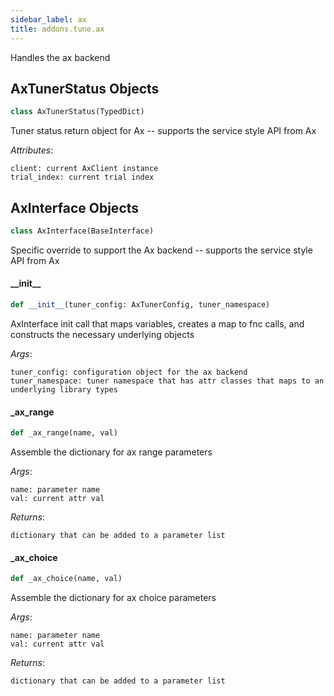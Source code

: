 ```yaml
---
sidebar_label: ax
title: addons.tune.ax
---
```


Handles the ax backend

## AxTunerStatus Objects

```python
class AxTunerStatus(TypedDict)
```

Tuner status return object for Ax -- supports the service style API from Ax

*Attributes*:

    client: current AxClient instance
    trial_index: current trial index

## AxInterface Objects

```python
class AxInterface(BaseInterface)
```

Specific override to support the Ax backend -- supports the service style API from Ax

#### \_\_init\_\_

```python
def __init__(tuner_config: AxTunerConfig, tuner_namespace)
```

AxInterface init call that maps variables, creates a map to fnc calls, and constructs the necessary
underlying objects

*Args*:

    tuner_config: configuration object for the ax backend
    tuner_namespace: tuner namespace that has attr classes that maps to an underlying library types

#### \_ax\_range

```python
def _ax_range(name, val)
```

Assemble the dictionary for ax range parameters

*Args*:

    name: parameter name
    val: current attr val

*Returns*:

    dictionary that can be added to a parameter list

#### \_ax\_choice

```python
def _ax_choice(name, val)
```

Assemble the dictionary for ax choice parameters

*Args*:

    name: parameter name
    val: current attr val

*Returns*:

    dictionary that can be added to a parameter list


